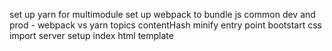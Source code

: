 set up yarn for multimodule
set up webpack to bundle js common dev and prod - webpack vs yarn
topics
    contentHash
    minify
    entry point
    bootstart css import
    server setup
    index html template
    
